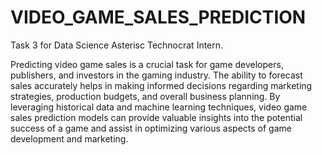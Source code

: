 # VIDEO_GAME_SALES_PREDICTION


Task 3 for Data Science Asterisc Technocrat Intern.


Predicting video game sales is a crucial task for game developers, publishers, and investors in the gaming industry. The ability to forecast sales accurately helps in making informed decisions regarding marketing strategies, production budgets, and overall business planning. By leveraging historical data and machine learning techniques, video game sales prediction models can provide valuable insights into the potential success of a game and assist in optimizing various aspects of game development and marketing.
